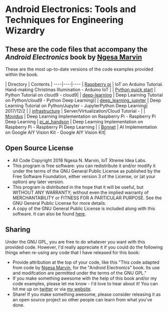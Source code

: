 # Android Electronics: Tools and Techniques for Engineering Wizardry

These are the code files that accompany the *Android Electronics* book by [Ngesa Marvin](https://medium.com/iot-5g-extreme-ideas-lab/welcome-to-iot-extreme-ideas-lab-396967a416a4)
----------------------------------------------------------------------------------------------------------------
These are the most up-to-date versions of the code examples provided within the book. 

| Directory | Contents |
----|----|---- 
| [Raspberry pi]() | IoT on Arduino Tutorial. Hand-making Christmas Illumination - Arduino IoT |
| [Python quick start](https://github.com/yoshihiroo/programming-workshop/tree/master/Python-basic) | Python Tutorial on cloud9 - cloud9|
| [deep-learning](https://github.com/yoshihiroo/programming-workshop/tree/master/deep-learning) | Deep Learning Tutorial on Python/cloud9 - Python Deep Learning)|
| [deep_learning_jupyter](https://github.com/yoshihiroo/programming-workshop/tree/master/deep_learning_jupyter) | Deep Learning Tutorial on Python/Jupyter - JupyterPython Deep Learning| 2017/12/2 |
| [infrastructure]() | Server/Virtualization/Cloud Tutorial -  |
| [ Movidus]() | Deep Learning Implementation on Raspberry Pi - Raspberry Pi Deep Learning |
 [pi_ai_handson]() | Deep Learning Implementation on Raspberry Pi - Raspberry Pi Deep Learning |
| [Bonnet]() | AI Implementation on Google AIY Vision Kit - Google AIY Vision Kit|
 

Open Source License
-------------------
* All Code Copyright 2018 Ngesa N. Marvin, IoT Xtreme Idea Labs.
* This program is free software: you can redistribute it and/or modify it under the terms of the GNU General Public License as published by the Free Software Foundation, either version 3 of the License, or (at your option) any later version.
* This program is distributed in the hope that it will be useful, but WITHOUT ANY WARRANTY; without even the implied warranty of MERCHANTABILITY or FITNESS FOR A PARTICULAR PURPOSE.  See the GNU General Public License for more details.
* A copy of the GNU General Public License is included along with this software. It can also be found [here](http://www.gnu.org/licenses/).

Sharing
-------
Under the GNU GPL, you are free to do whatever you want with this provided code. However, I'd really appreciate it if you could do the following things when re-using any code that I have released for this book:
* Provide attribution at the top of your code, like this "This code adapted from code by [Ngesa Marvin](https://medium.com/iot-5g-extreme-ideas-lab/welcome-to-iot-extreme-ideas-lab-396967a416a4), for the "Android Electronics" book. Its use and modifcation are permitted under the terms of the GNU GPL."
* If you make something awesome with the help of this book and/or my code examples, please let me know - I'd love to hear about it! You can hit me up on [twitter](https://twitter.com/Ngesa254) or via [my website](https://medium.com/iot-5g-extreme-ideas-lab).
* Share!  If you make something awesome, please consider releasing it as an open source project so other people can learn from what you've done.
